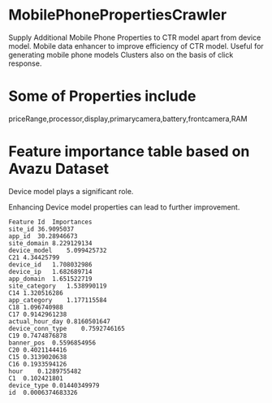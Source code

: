# MobilePhonePropertiesCrawler
Supply Additional Mobile Phone Properties to CTR model apart from device model.
Mobile data enhancer to improve efficiency of CTR model.
Useful for generating mobile phone models Clusters also on the basis of click response.

# Some of Properties include 
priceRange,processor,display,primarycamera,battery,frontcamera,RAM

# Feature importance table based on Avazu Dataset 

Device model plays a significant role.

Enhancing Device model properties can lead to further improvement.

```
Feature Id	Importances
site_id	36.9095037
app_id	30.28946673
site_domain	8.229129134
device_model	5.099425732
C21	4.34425799
device_id	1.708032986
device_ip	1.682689714
app_domain	1.651522719
site_category	1.538990119
C14	1.320516286
app_category	1.177115584
C18	1.096740988
C17	0.9142961238
actual_hour_day	0.8160501647
device_conn_type	0.7592746165
C19	0.7474876878
banner_pos	0.5596854956
C20	0.4021144416
C15	0.3139020638
C16	0.1933594126
hour	0.1289755482
C1	0.102421801
device_type	0.01440349979
id	0.0006374683326
```
